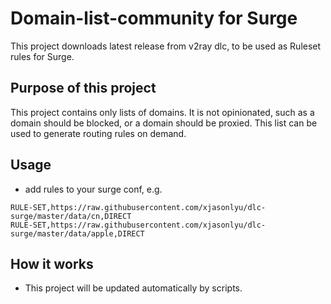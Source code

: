 # Domain-list-community for Surge

This project downloads latest release from v2ray dlc, to be used as Ruleset rules for Surge.

## Purpose of this project

This project contains only lists of domains. It is not opinionated, such as a domain should be blocked, or a domain should be proxied. This list can be used to generate routing rules on demand.

## Usage

- add rules to your surge conf, e.g.

```
RULE-SET,https://raw.githubusercontent.com/xjasonlyu/dlc-surge/master/data/cn,DIRECT
RULE-SET,https://raw.githubusercontent.com/xjasonlyu/dlc-surge/master/data/apple,DIRECT
```

## How it works

- This project will be updated automatically by scripts.
